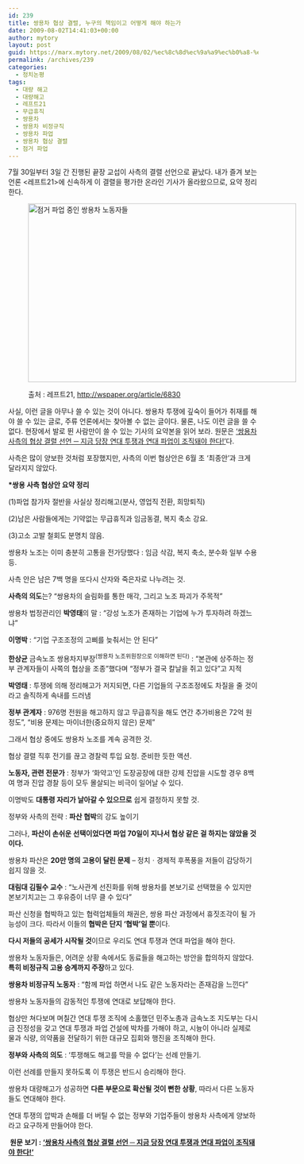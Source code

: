 ```yaml
---
id: 239
title: 쌍용차 협상 결렬, 누구의 책임이고 어떻게 해야 하는가
date: 2009-08-02T14:41:03+00:00
author: mytory
layout: post
guid: https://marx.mytory.net/2009/08/02/%ec%8c%8d%ec%9a%a9%ec%b0%a8-%ed%98%91%ec%83%81-%ea%b2%b0%eb%a0%ac-%eb%88%84%ea%b5%ac%ec%9d%98-%ec%b1%85%ec%9e%84%ec%9d%b4%ea%b3%a0-%ec%96%b4%eb%96%bb%ea%b2%8c-%ed%95%b4%ec%95%bc-%ed%95%98%eb%8a%94/
permalink: /archives/239
categories:
  - 정치논평
tags:
  - 대량 해고
  - 대량해고
  - 레프트21
  - 무급휴직
  - 쌍용차
  - 쌍용차 비정규직
  - 쌍용차 파업
  - 쌍용차 협상 결렬
  - 점거 파업
---
```

7월 30일부터 3일 간 진행된 끝장 교섭이 사측의 결렬 선언으로 끝났다. 내가 즐겨 보는 언론 &lt;레프트21&gt;에 신속하게 이 결렬을 평가한 온라인 기사가 올라왔으므로, 요약 정리한다.<figure style="width: 540px" class="wp-caption aligncenter">

<img src="https://marx.mytory.net/wp-content/uploads/1/cfile22.uf.114621184A75A5464E2AA5.jpg" width="540" height="360" alt="점거 파업 중인 쌍용차 노동자들" filename="cfile22.uf.114621184A75A5464E2AA5.jpg" filemime="" /><figcaption class="wp-caption-text">출처 : 레프트21, http://wspaper.org/article/6830</figcaption></figure> 

사실, 이런 글을 아무나 쓸 수 있는 것이 아니다. 쌍용차 투쟁에 깊숙이 들어가 취재를 해야 쓸 수 있는 글로, 주류 언론에서는 찾아볼 수 없는 글이다. 물론, 나도 이런 글을 쓸 수 없다. 현장에서 발로 뛴 사람만이 쓸 수 있는 기사의 요약본을 읽어 보라. 원문은 <a target="_blank" href="http://wspaper.org/article/6851">&#8216;쌍용차 사측의 협상 결렬 선언 ─ 지금 당장 연대 투쟁과 연대 파업이 조직돼야 한다!&#8217;</a>다.

<div class="gray-textbox">
  <p>
    사측은 많이 양보한 것처럼 포장했지만, 사측의 이번 협상안은 6월 초 &#8216;최종안&#8217;과 크게 달라지지 않았다.
  </p>
  
  <p>
    <strong>*쌍용 사측 협상안 요약 정리</strong>
  </p>
  
  <p>
    (1)파업 참가자 절반을 사실상 정리해고(분사, 영업직 전환, 희망퇴직)
  </p>
  
  <p>
    (2)남은 사람들에게는 기약없는 무급휴직과 임금동결, 복지 축소 강요.
  </p>
  
  <p>
    (3)고소 고발 철회도 분명치 않음.
  </p>
  
  <p>
    쌍용차 노조는 이미 충분히 고통을 전가당했다 : 임금 삭감, 복지 축소, 분수화 일부 수용 등.
  </p>
  
  <p>
    사측 안은 남은 7백 명을 또다시 산자와 죽은자로 나누려는 것.
  </p>
  
  <p>
    <strong>사측의 의도</strong>는? “쌍용차의 슬림화를 통한 매각, 그리고 노조 파괴가 주목적”
  </p>
  
  <p>
    쌍용차 법정관리인 <strong>박영태</strong>의 말 : “강성 노조가 존재하는 기업에 누가 투자하려 하겠느냐”
  </p>
  
  <p>
    <strong>이명박</strong> : “기업 구조조정의 고삐를 늦춰서는 안 된다”
  </p>
  
  <p>
    <strong>한상균</strong> 금속노조&nbsp;쌍용차지부장<sup>(쌍용차 노조위원장으로 이해하면 된다)</sup> : “본관에 상주하는 정부 관계자들이 사쪽의 협상을 조종”했다며 “정부가 결국 칼날을 쥐고 있다”고 지적
  </p>
  
  <p>
    <strong>박영태</strong> : 투쟁에 의해 정리해고가 저지되면, 다른 기업들의 구조조정에도 차질을 줄 것이라고 솔직하게 속내를 드러냄
  </p>
  
  <p>
    <strong>정부 관계자</strong> : 976명 전원을 해고하지 않고 무급휴직을 해도 연간 추가비용은 72억 원 정도”, “비용 문제는 마이너한(중요하지 않은) 문제”
  </p>
  
  <p>
    그래서 협상 중에도 쌍용차 노조를 계속 공격한 것.
  </p>
  
  <p>
    협상 결렬 직후 전기를 끊고 경찰력 투입 요청. 준비한 듯한 액션.
  </p>
  
  <p>
    <strong>노동자, 관련 전문가</strong> : 정부가 ‘화약고’인 도장공장에 대한 강제 진압을 시도할 경우 8백여 명과 진압 경찰 등이 모두 몰살되는 비극이 일어날 수 있다.
  </p>
  
  <p>
    이명박도 <strong>대통령 자리가 날아갈 수 있으므로</strong> 쉽게 결정하지 못할 것.
  </p>
  
  <p>
    정부와 사측의 전략 : <strong>파산 협박</strong>의 강도 높이기
  </p>
  
  <p>
    그러나, <strong>파산이 손쉬운 선택이었다면 파업 70일이 지나서 협상 같은 걸 하지는 않았을 것이다.</strong>
  </p>
  
  <p>
    쌍용차 파산은 <strong>20만 명의 고용이 달린 문제</strong> &#8211; 정치ㆍ경제적 후폭풍을 저들이 감당하기 쉽지 않을 것.
  </p>
  
  <p>
    <strong>대림대 김필수 교수</strong> : “노사관계 선진화를 위해 쌍용차를 본보기로 선택했을 수 있지만 본보기치고는 그 후유증이 너무 클 수 있다”
  </p>
  
  <p>
    파산 신청을 협박하고 있는 협력업체들의 채권은, 쌍용 파산 과정에서 휴짓조각이 될 가능성이 크다. 따라서 이들의 <strong>협박은 단지 ‘협박’일 뿐</strong>이다.
  </p>
  
  <p>
    <strong>다시 저들의 공세가 시작될 것</strong>이므로 우리도 연대 투쟁과 연대 파업을 해야 한다.
  </p>
  
  <p>
    쌍용차 노동자들은, 어려운 상황 속에서도 동료들을 해고하는 방안을 합의하지 않았다. <strong>특히 비정규직 고용 승계까지 주장</strong>하고 있다.
  </p>
  
  <p>
    <strong>쌍용차 비정규직 노동자</strong> : “함께 파업 하면서 나도 같은 노동자라는 존재감을 느낀다”
  </p>
  
  <p>
    쌍용차 노동자들의 감동적인 투쟁에 연대로 보답해야 한다.
  </p>
  
  <p>
    협상만 쳐다보며 며칠간 연대 투쟁 조직에 소홀했던 민주노총과 금속노조 지도부는 다시금 진정성을 갖고 연대 투쟁과 파업 건설에 박차를 가해야 하고, 시늉이 아니라 실제로 물과 식량, 의약품을 전달하기 위한 대규모 집회와 행진을 조직해야 한다.
  </p>
  
  <p>
    <strong>정부와 사측의 의도</strong> : ‘투쟁해도 해고를 막을 수 없다’는 선례 만들기.
  </p>
  
  <p>
    이런&nbsp;선례를 만들지 못하도록 이 투쟁은 반드시 승리해야 한다.
  </p>
  
  <p>
    쌍용차 대량해고가 성공하면 <strong>다른 부문으로 확산될 것이 뻔한 상황</strong>, 따라서 다른 노동자들도 연대해야 한다.
  </p>
  
  <p>
    연대 투쟁의 압박과 손해를 더 버틸 수 없는 정부와 기업주들이 쌍용차 사측에게 양보하라고 요구하게 만들어야 한다.
  </p>
</div>

**&nbsp;원문 보기 :&nbsp;**<a target="_blank" href="http://wspaper.org/article/6851"><strong>&#8216;쌍용차 사측의 협상 결렬 선언 ─ 지금 당장 연대 투쟁과 연대 파업이 조직돼야 한다!&#8217;</strong></a>